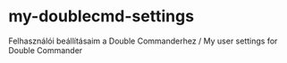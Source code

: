 # my-doublecmd-settings
Felhasználói beállításaim a Double Commanderhez / My user settings for Double Commander
